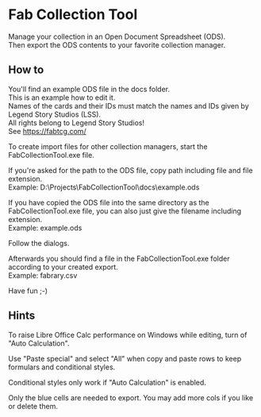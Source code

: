 # Fab Collection Tool

Manage your collection in an Open Document Spreadsheet (ODS).  
Then export the ODS contents to your favorite collection manager.

## How to

You'll find an example ODS file in the docs folder.  
This is an example how to edit it.  
Names of the cards and their IDs must match the names and IDs given 
by Legend Story Studios (LSS).  
All rights belong to Legend Story Studios!  
See https://fabtcg.com/

To create import files for other collection managers, start the 
FabCollectionTool.exe file.

If you're asked for the path to the ODS file, copy path 
including file and file extension.  
Example: D:\Projects\FabCollectionTool\docs\example.ods

If you have copied the ODS file into the same directory as the 
FabCollectionTool.exe file, you can also just give the filename including extension.  
Example: example.ods

Follow the dialogs.

Afterwards you should find a file in the FabCollectionTool.exe folder according to your 
created export.  
Example: fabrary.csv

Have fun ;-)

## Hints

To raise Libre Office Calc performance on Windows while editing, 
turn of "Auto Calculation".

Use "Paste special" and select "All" when copy and paste rows to keep formulars 
and conditional styles.

Conditional styles only work if "Auto Calculation" is enabled.

Only the blue cells are needed to export. You may add more cols if you like or delete them.

 